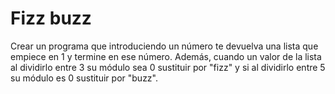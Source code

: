 # Fizz buzz

Crear un programa que introduciendo un número te devuelva una lista que empiece en 1 y termine en ese número. Además, cuando un valor de la lista al dividirlo entre 3 su módulo sea 0 sustituir por "fizz" y si al dividirlo entre 5 su módulo es 0 sustituir por "buzz".
